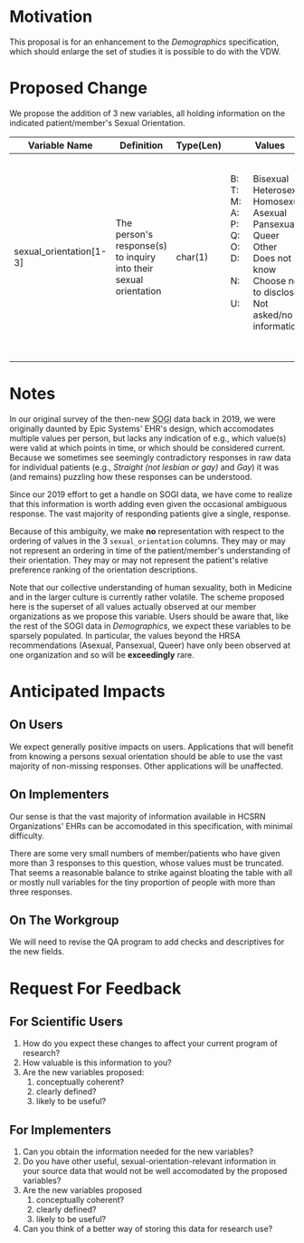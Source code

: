 # Motivation

This proposal is for an enhancement to the _Demographics_ specification, which should enlarge the set of studies it is possible to do with the VDW.

# Proposed Change

We propose the addition of 3 new variables, all holding information on the indicated patient/member's Sexual Orientation.


|Variable Name|Definition|Type(Len)|Values|Implementation Guidelines|
|-------------|----------|---------|------|-------------------------|
|sexual_orientation[1-3]|The person's response(s) to inquiry into their sexual orientation|char(1)|<dl><dt>B</dt><dd>Bisexual</dd><dt>T</dt><dd>Heterosexual</dd><dt>M</dt><dd>Homosexual</dd><dt>A</dt><dd>Asexual</dd><dt>P</dt><dd>Pansexual</dd><dt>Q</dt><dd>Queer</dd><dt>O</dt><dd>Other</dd><dt>D</dt><dd>Does not know</dd><dt>N</dt><dd>Choose not to disclose</dd><dt>U</dt><dd>Not asked/no information</dd></dl>|<p>Null values not allowed--use the `U` value to signify a lack of information.</p><p>Position does not signify temporal ordering, preference, or anything else--it is entirely arbitrary.</p><p>A superset of both PHINVADS [PHVS_SexualOrientation_CDC](https://phinvads.cdc.gov/vads/ViewValueSet.action?id=E0004707-45BB-E711-ACE2-0017A477041A) value set and LOINC code[76690-7](https://loinc.org/76690-7/).</p><p>Also exceeds [HRSA recommendations and UDS reporting standards](https://data.hrsa.gov/tools/data-reporting).</p>|

# Notes

In our original survey of the then-new <abbr title="Sexual Orientation and Gender Identity">SOGI</abbr> data back in 2019, we were originally daunted by Epic Systems' EHR's design, which accomodates multiple values per person, but lacks any indication of e.g., which value(s) were
valid at which points in time, or which should be considered current. Because we sometimes see seemingly contradictory responses in raw data for individual patients (e.g., _Straight (not lesbian or gay)_ and _Gay_) it was (and remains) puzzling how these responses can be understood.

Since our 2019 effort to get a handle on SOGI data, we have come to realize that this information is worth adding even given the occasional ambiguous response.  The vast majority of responding patients give a single, response.

Because of this ambiguity, we make **no** representation with respect to the ordering of values in the 3 `sexual_orientation` columns.  They may or may not represent an ordering in time of the patient/member's understanding of their orientation. They may or may not represent the patient's relative preference ranking of the orientation descriptions.

Note that our collective understanding of human sexuality, both in Medicine and in the larger culture is currently rather volatile. The scheme proposed here is the superset of all values actually observed at our member organizations as we propose this variable. Users should be aware that, like the rest of the SOGI data in _Demographics_, we expect these variables to be sparsely populated. In particular, the values beyond the HRSA recommendations (Asexual, Pansexual, Queer) have only been observed at one organization and so will be **exceedingly** rare.

# Anticipated Impacts

## On Users

We expect generally positive impacts on users. Applications that will benefit from knowing a persons sexual orientation should be able to use the vast majority of non-missing responses. Other applications will be unaffected.

## On Implementers

Our sense is that the vast majority of information available in HCSRN Organizations' EHRs can be accomodated in this specification, with minimal difficulty.

There are some very small numbers of member/patients who have given more than 3 responses to this question, whose values must be truncated.  That seems a reasonable balance to strike against bloating the table with all or mostly null variables for the tiny proportion of people with more than three responses.

## On The Workgroup

We will need to revise the QA program to add checks and descriptives for the new fields.

# Request For Feedback

## For Scientific Users

1. How do you expect these changes to affect your current program of research?
2. How valuable is this information to you?
3. Are the new variables proposed:
    1. conceptually coherent?
    2. clearly defined?
    3. likely to be useful?

## For Implementers

1. Can you obtain the information needed for the new variables?
1. Do you have other useful, sexual-orientation-relevant information in your source data that would not be well accomodated by the proposed variables?
3. Are the new variables proposed
    1. conceptually coherent?
    1. clearly defined?
    1. likely to be useful?
3. Can you think of a better way of storing this data for research use?


<style>
  dt {
    float: left;
  }
  dt::after {
    content: ":";
  }
  .markdown-body dl dd {
    padding: 16px; /*can't be smaller--I wish it could */
    margin-left: 5px;
    margin-bottom: -10px;
  }
</style>
